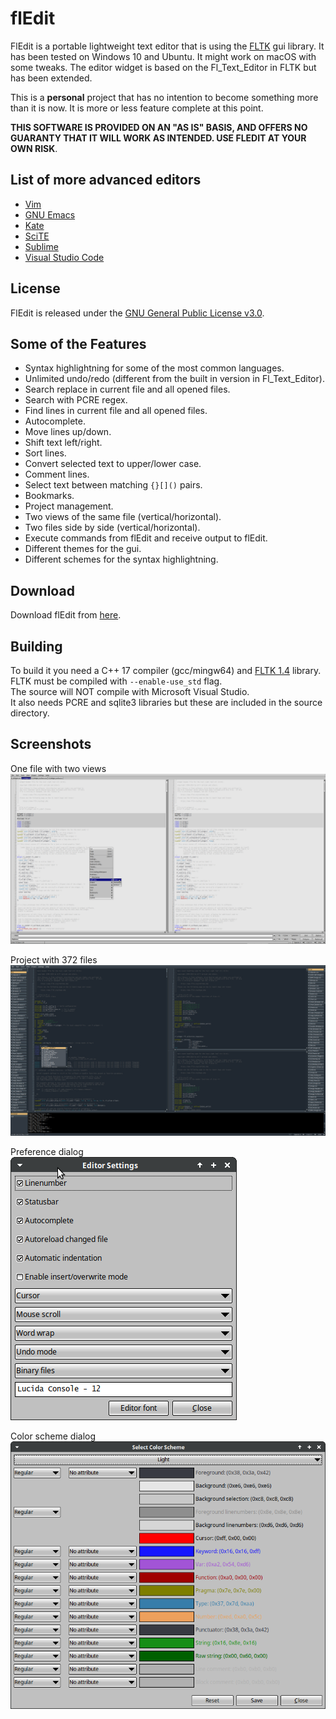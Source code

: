 # flEdit
FlEdit is a portable lightweight text editor that is using the [FLTK](https://github.com/fltk/fltk) gui library.
It has been tested on Windows 10 and Ubuntu. It might work on macOS with some tweaks.
The editor widget is based on the Fl_Text_Editor in FLTK but has been extended.

This is a **personal** project that has no intention to become something more than it is now.
It is more or less feature complete at this point.

**THIS SOFTWARE IS PROVIDED ON AN "AS IS" BASIS, AND OFFERS NO GUARANTY THAT IT WILL WORK AS INTENDED.
USE FLEDIT AT YOUR OWN RISK**.

## List of more advanced editors
* [Vim](https://www.vim.org/)
* [GNU Emacs](https://www.gnu.org/software/emacs/)
* [Kate](https://kate-editor.org/)
* [SciTE](https://scintilla.org/SciTE.html)
* [Sublime](https://www.sublimetext.com/)
* [Visual Studio Code](https://code.visualstudio.com/)

## License
FlEdit is released under the [GNU General Public License v3.0](LICENSE).

## Some of the Features
* Syntax highlightning for some of the most common languages.
* Unlimited undo/redo (different from the built in version in Fl_Text_Editor).
* Search replace in current file and all opened files.
* Search with PCRE regex.
* Find lines in current file and all opened files.
* Autocomplete.
* Move lines up/down.
* Shift text left/right.
* Sort lines.
* Convert selected text to upper/lower case.
* Comment lines.
* Select text between matching `{}[]()` pairs.
* Bookmarks.
* Project management.
* Two views of the same file (vertical/horizontal).
* Two files side by side (vertical/horizontal).
* Execute commands from flEdit and receive output to flEdit.
* Different themes for the gui.
* Different schemes for the syntax highlightning.

## Download
Download flEdit from [here](https://github.com/gnuwimp/test/releases).  

## Building
To build it you need a C++ 17 compiler (gcc/mingw64) and [FLTK 1.4](https://github.com/fltk/fltk) library.  
FLTK must be compiled with `--enable-use_std` flag.  
The source will NOT compile with Microsoft Visual Studio.  
It also needs PCRE and sqlite3 libraries but these are included in the source directory.  

## Screenshots
One file with two views<br>
<img src="images/fledit1.png"/>

Project with 372 files<br>
<img src="images/fledit2.png"/>

Preference dialog<br>
<img src="images/fledit3.png"/>

Color scheme dialog<br>
<img src="images/fledit4.png"/>
